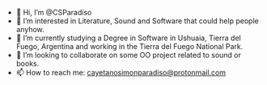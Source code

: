 - 👋 Hi, I’m @CSParadiso
- 👀 I’m interested in Literature, Sound and Software that could help people anyhow.
- 🌱 I’m currently studying a Degree in Software in Ushuaia, Tierra del Fuego, Argentina and working in the Tierra del Fuego National Park.
- 💞️ I’m looking to collaborate on some OO project related to sound or books.
- 📫 How to reach me: cayetanosimonparadiso@protonmail.com

<!---
CSParadiso/CSParadiso is a ✨ special ✨ repository because its `README.md` (this file) appears on your GitHub profile.
You can click the Preview link to take a look at your changes.
--->
